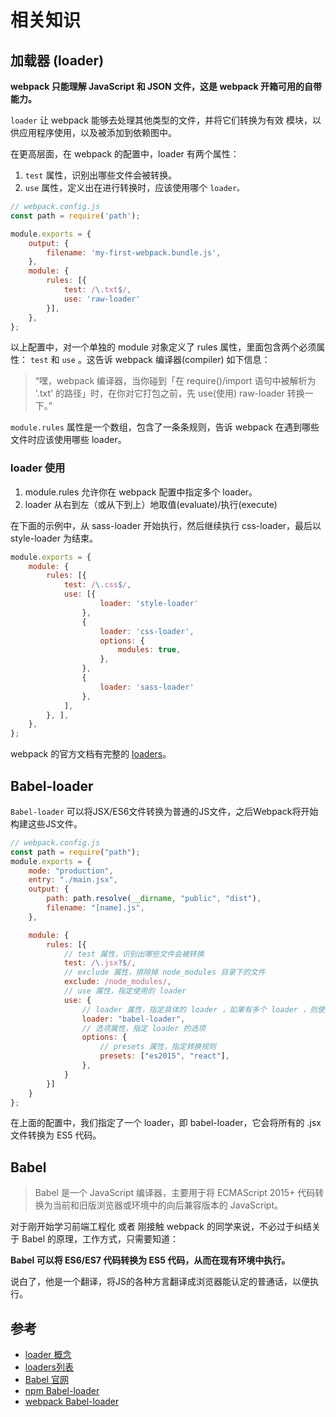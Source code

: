 # 相关知识

## 加载器 (loader)

**webpack 只能理解 JavaScript 和 JSON 文件，这是 webpack 开箱可用的自带能力。**

`loader` 让 webpack 能够去处理其他类型的文件，并将它们转换为有效 模块，以供应用程序使用，以及被添加到依赖图中。

在更高层面，在 webpack 的配置中，loader 有两个属性：

1. `test` 属性，识别出哪些文件会被转换。
2. `use` 属性，定义出在进行转换时，应该使用哪个 `loader。`

```js
// webpack.config.js
const path = require('path');

module.exports = {
    output: {
        filename: 'my-first-webpack.bundle.js',
    },
    module: {
        rules: [{
            test: /\.txt$/,
            use: 'raw-loader'
        }],
    },
};
```

以上配置中，对一个单独的 module 对象定义了 rules 属性，里面包含两个必须属性： `test` 和 `use` 。这告诉 webpack 编译器(compiler) 如下信息：

> “嘿，webpack 编译器，当你碰到「在 require()/import 语句中被解析为 '.txt' 的路径」时，在你对它打包之前，先 use(使用) raw-loader 转换一下。”

`module.rules` 属性是一个数组，包含了一条条规则，告诉 webpack 在遇到哪些文件时应该使用哪些 loader。

### loader 使用

1. module.rules 允许你在 webpack 配置中指定多个 loader。
2. loader 从右到左（或从下到上）地取值(evaluate)/执行(execute)

在下面的示例中，从 sass-loader 开始执行，然后继续执行 css-loader，最后以 style-loader 为结束。

```js
module.exports = {
    module: {
        rules: [{
            test: /\.css$/,
            use: [{
                    loader: 'style-loader'
                },
                {
                    loader: 'css-loader',
                    options: {
                        modules: true,
                    },
                },
                {
                    loader: 'sass-loader'
                },
            ],
        }, ],
    },
};
```

webpack 的官方文档有完整的 [loaders](https://webpack.docschina.org/loaders/)。

## Babel-loader

`Babel-loader` 可以将JSX/ES6文件转换为普通的JS文件，之后Webpack将开始构建这些JS文件。 

```js
// webpack.config.js
const path = require("path");
module.exports = {
    mode: "production",
    entry: "./main.jsx",
    output: {
        path: path.resolve(__dirname, "public", "dist"),
        filename: "[name].js",
    },

    module: {
        rules: [{
            // test 属性，识别出哪些文件会被转换
            test: /\.jsx?$/,
            // exclude 属性，排除掉 node_modules 目录下的文件
            exclude: /node_modules/,
            // use 属性，指定使用的 loader
            use: {
                // loader 属性，指定具体的 loader ，如果有多个 loader ，则使用数组，从后往前执行（即从右往左执行）
                loader: "babel-loader",
                // 选项属性，指定 loader 的选项
                options: {
                    // presets 属性，指定转换规则
                    presets: ["es2015", "react"],
                },
            }
        }]
    }
};
```

在上面的配置中，我们指定了一个 loader，即 babel-loader，它会将所有的 .jsx 文件转换为 ES5 代码。

## Babel

> Babel 是一个 JavaScript 编译器，主要用于将 ECMAScript 2015+ 代码转换为当前和旧版浏览器或环境中的向后兼容版本的 JavaScript。

对于刚开始学习前端工程化 或者 刚接触 webpack 的同学来说，不必过于纠结关于 Babel 的原理，工作方式，只需要知道：

**Babel 可以将 ES6/ES7 代码转换为 ES5 代码，从而在现有环境中执行。**

说白了，他是一个翻译，将JS的各种方言翻译成浏览器能认定的普通话，以便执行。

## 参考

* [loader 概念](https://webpack.docschina.org/concepts/loaders/)
* [loaders列表](https://webpack.docschina.org/loaders/)
* [Babel 官网](https://babeljs.io/)
* [npm Babel-loader](https://www.npmjs.com/package/babel-loader)
* [webpack Babel-loader](https://webpack.docschina.org/loaders/babel-loader/#root)
